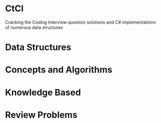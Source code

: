 # CtCI
Cracking the Coding Interview question solutions and C# implementations of numerous data structures

# Data Structures

# Concepts and Algorithms

# Knowledge Based

# Review Problems

